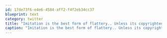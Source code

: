 ```yaml
---
id: 17de73f6-e4e6-4584-aff2-f4f2eb34cc37
blueprint: text
category: twitter
title: "Imitation is the best form of flattery.. Unless its copyrighted material 'cause then it becomes fraud"
caption: "Imitation is the best form of flattery.. Unless its copyrighted material 'cause then it becomes fraud"
---
```

